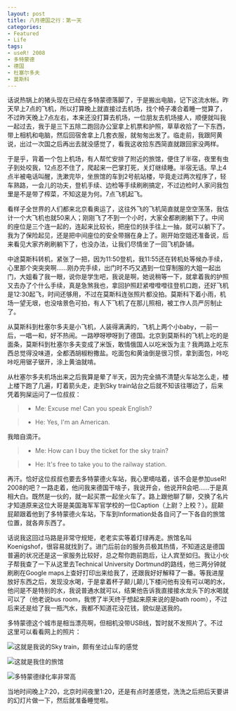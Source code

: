 ```yaml
---
layout: post
title: 八月德国之行：第一天
categories:
- Featured
- Life
tags:
- useR! 2008
- 多特蒙德
- 德国
- 杜塞尔多夫
- 莫斯科
---
```


话说热锅上的猪头现在已经在多特蒙德落脚了，于是搬出电脑，记下这流水帐。昨天早上7点的飞机，所以打算晚上就直接过去机场，找个椅子凑合着睡一觉算了，不过昨天晚上7点左右，本来还没打算去机场，一位朋友去机场接人，顺便就叫我一起过去，我于是三下五除二跑回办公室拿上机票和护照，草草收拾了一下东西，带上相机和电脑，然后回宿舍拿上几套衣服，就匆匆出发了。临走前，我跟阿黄说，出过一次国之后再出去就没感觉了，看我这收拾东西简直就跟回家没两样。

于是乎，背着一个包上机场，有人帮忙安排了附近的旅馆，便住了半宿，夜里有虫子到处咬我，12点忍不住了，爬起来一巴掌打死，关灯继续睡。半宿无话。早上4点半被电话叫醒，洗漱完毕，坐旅馆的车到2号航站楼，毕竟走过两次程序了，轻车熟路，一会儿的功夫，登机手续、边检等手续刷刷搞定，不过边检时人家问我包里是不是带了榨菜，不知这是为何。7点飞机起飞。

看样子全世界的人们都来北京看奥运了，这往外飞的飞机简直就是空空荡荡，我估计一个大飞机也就50来人；刚刚飞了不到一个小时，大家全都刷刷躺下了。中间的座位是三个连一起的，连起来比较长，把座位的扶手往上一抽，就可以躺下了。我为了保险起见，还是把中间座位的安全带捆在身上了。刚开始空姐还准备说，后来看见大家齐刷刷躺下了，也没办法，让我们尽情坐了一回飞机卧铺。

中途莫斯科转机，紧张了一把，因为11:50登机，我11:55还在转机处等候办手续，心里那个突突突啊……刚办完手续，出门时不巧又遇到一位穿制服的大姐一起出门，大姐看了我一眼，说你是学生吧，我说是啊，她说稍等一下，就拿着我的护照又去办了个什么手续，真是急煞我也，拿回护照赶紧噔噔噔往登机口跑，还好飞机是12:30起飞，时间还够用，不过在莫斯科连张照片都没拍。莫斯科下着小雨，机场一望无垠，也没啥景色可拍，有人下飞机了在那儿照相，被工作人员严厉制止了。

从莫斯科到杜塞尔多夫是小飞机，人装得满满的，飞机上两个小baby，一前一后，一唱一和，好不热闹。一路咿呀咿呀到了德国。北京到莫斯科的飞机上吃的是面条，莫斯科到杜塞尔多夫变成了米饭，敢情俄国人以吃米饭为主？我两路上吃东西总觉得没味道，全都洒胡椒粉撒盐。吃面包和黄油倒是很习惯，拿到面包，咔吃咔吃用锯子锯开，涂上黄油就啃。

从杜塞尔多夫机场出来之后我算是晕了半天，因为完全搞不清楚火车站怎么走，楼上楼下跑了几遍，盯着箭头走，走到Sky train站台之后就不知该往哪边了，后来凭着狗屎运问了一位叔叔：

> - Me: Excuse me! Can you speak English?

> - He: Yes, I'm an American.

我暗自滴汗。

> - Me: How can I buy the ticket for the sky train?

> - He: It's free to take you to the railway station.

再汗。恰好这位叔叔也要去多特蒙德火车站，我心里嘀咕着，该不会是参加useR! 2008的吧？一路走着，他问我来德国干啥子，我说开会，他说开R会吧……于是真相大白。既然是一伙的，就一起买票一起坐火车了。路上跟他聊了聊，交换了名片才知道原来这位大哥是美国海军军官学校的一位Caption（上尉？上校？）。屁颠屁颠跟着他到了多特蒙德火车站，下车到Information处各自问了一下各自的旅馆位置，就各奔东西了。

话说我这回过马路是非常守规矩，老老实实等着灯绿再走。旅馆名叫Koenigshof，很容易就找到了。进门后前台的服务员极其热情，不知道这是德国普遍的状况还是这一家服务比较好，总之帮你跑前跑后，让人宾至如归。我让小伙子帮我查了一下从这里去Technical University Dortmund的路线，他三两分钟就刷刷在Google maps上查好打印出来给我了，还跟我好好解释了一番。等我进屋放好东西之后，发现没水喝，于是拿着杯子颠儿颠儿下楼问他有没有可以喝的水，他问是不是特别的水，我说普通水就可以，结果他告诉我直接接水龙头下的水喝就可以了（他老说bus room，我愣了半天终于想起来原来说的是bath room），不过后来还是给了我一瓶汽水，我都不知道花没花钱，貌似是送我的。

多特蒙德这个城市是相当漂亮啊，但相机没带USB线，暂时就不发照片了。不过这里可以看看网上的照片：

![这就是我说的Sky train，颇有坐过山车的感觉](http://www.cetic.be/IMG/png/dortmund-3.png)

![这就是我住的旅馆](http://www.hotel-koenigshof.biz/images/stories/bthumbs/haus.jpg)

![多特蒙德绿化率非常高](http://graphics8.nytimes.com/images/2006/05/28/travel/28worldcup_dortmund.span.jpg)

当地时间晚上7:20，北京时间夜里1:20，还是有点时差感觉，洗洗之后把后天要讲的幻灯片做一下，然后就准备睡觉啦。
